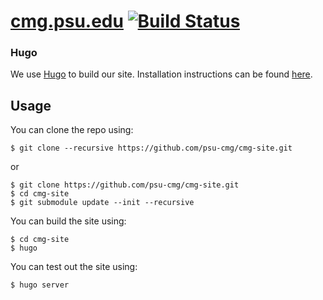 [cmg.psu.edu](http://cmg.psu.edu) [![Build Status](https://travis-ci.com/psu-cmg/cmg-site.svg?token=dMMa6azk5yJH4pPmtQet&branch-master)](https://travis-ci.com/psu-cmg/cmg-site)
===

### Hugo

We use [Hugo](https://gohugo.io/) to build our site.  Installation instructions can be found [here](https://gohugo.io/getting-started/installing/).

## Usage

You can clone the repo using:

```
$ git clone --recursive https://github.com/psu-cmg/cmg-site.git
```

or

```
$ git clone https://github.com/psu-cmg/cmg-site.git
$ cd cmg-site
$ git submodule update --init --recursive
```

You can build the site using:

```
$ cd cmg-site
$ hugo
```

You can test out the site using:

```
$ hugo server
```

